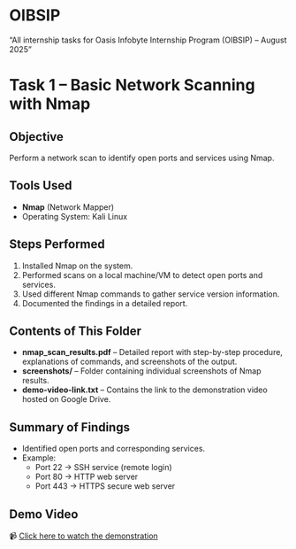 # OIBSIP
 “All internship tasks for Oasis Infobyte Internship Program (OIBSIP) – August 2025”
 # Task 1 – Basic Network Scanning with Nmap

## Objective
Perform a network scan to identify open ports and services using Nmap.

## Tools Used
- **Nmap** (Network Mapper)
- Operating System:  Kali Linux

## Steps Performed
1. Installed Nmap on the system.
2. Performed scans on a local machine/VM to detect open ports and services.
3. Used different Nmap commands to gather service version information.
4. Documented the findings in a detailed report.

## Contents of This Folder
- **nmap_scan_results.pdf** – Detailed report with step-by-step procedure, explanations of commands, and screenshots of the output.
- **screenshots/** – Folder containing individual screenshots of Nmap results.
- **demo-video-link.txt** – Contains the link to the demonstration video hosted on Google Drive.

## Summary of Findings
- Identified open ports and corresponding services.
- Example:
  - Port 22 → SSH service (remote login)
  - Port 80 → HTTP web server
  - Port 443 → HTTPS secure web server

## Demo Video
📹 [Click here to watch the demonstration](https://drive.google.com/file/d/1xhH5I-y3lGegHNo_K9fYS8nEDpTonQkd/view?usp=sharing)
